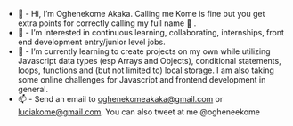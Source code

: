 - 👋  - Hi, I’m Oghenekome Akaka. Calling me Kome is fine but you get extra points for correctly calling my full name 🥰 .
- 👀  - I’m interested in continuous learning, collaborating, internships, front end development entry/junior level jobs.
- 🌱  - I’m currently learning to create projects on my own while utilizing Javascript data types (esp Arrays and Objects), conditional statements, loops, functions and (but not limited to) local storage. I am also taking some online challenges for Javascript and frontend development in general.
- 📫  - Send an email to oghenekomeakaka@gmail.com or luciakome@gmail.com. You can also tweet at me @ogheneekome

<!---
KomeCodes/KomeCodes is a ✨ special ✨ repository because its `README.md` (this file) appears on your GitHub profile.
You can click the Preview link to take a look at your changes.
--->
